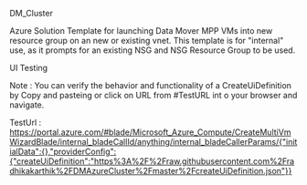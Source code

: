 DM_Cluster

Azure Solution Template for launching Data Mover MPP VMs into new resource group on an new or existing vnet. This template is for "internal" use, as it prompts for an existing NSG and NSG Resource Group to be used.

UI Testing

Note : You can verify the behavior and functionality of a CreateUiDefinition by Copy and pasteing or click on URL from #TestURL int o your browser and navigate.

TestUrl : https://portal.azure.com/#blade/Microsoft_Azure_Compute/CreateMultiVmWizardBlade/internal_bladeCallId/anything/internal_bladeCallerParams/{"initialData":{},"providerConfig":{"createUiDefinition":"https%3A%2F%2Fraw.githubusercontent.com%2Fradhikakarthik%2FDMAzureCluster%2Fmaster%2FcreateUiDefinition.json"}}
